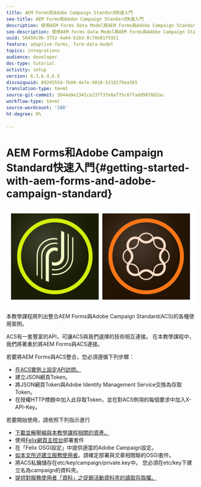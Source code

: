 ```yaml
---
title: AEM Forms和Adobe Campaign Standard快速入門
seo-title: AEM Forms和Adobe Campaign Standard快速入門
description: 使用AEM Forms Data Model將AEM Forms與Adobe Campaign Standard整合，以擷取ACS促銷活動設定檔資訊等。
seo-description: 使用AEM Forms Data Model將AEM Forms與Adobe Campaign Standard整合，以擷取ACS促銷活動設定檔資訊等。
uuid: 56450c9b-3752-4a64-b1b3-8c78e81f5921
feature: adaptive-forms, form-data-model
topics: integrations
audience: developer
doc-type: tutorial
activity: setup
version: 6.3,6.4,6.5
discoiquuid: 89245554-7b99-4e7e-9810-52191f9ea365
translation-type: tm+mt
source-git-commit: 3b44a9e2341ce23f737e6ef75c67fadd9870d2ac
workflow-type: tm+mt
source-wordcount: '280'
ht-degree: 0%

---
```



# AEM Forms和Adobe Campaign Standard快速入門{#getting-started-with-aem-forms-and-adobe-campaign-standard}

![formandcampaign](assets/helpx-cards-forms.png)

本教學課程將列出整合AEM Forms與Adobe Campaign Standard(ACS)的各種使用案例。

ACS有一套豐富的API，可讓ACS與我們選擇的技術相互連接。 在本教學課程中，我們將著重於將AEM Forms與ACS連接。

若要將AEM Forms與ACS整合，您必須遵循下列步驟：

* [在ACS實例上設定API訪問。](https://docs.campaign.adobe.com/doc/standard/en/api/ACS_API.html#setting-up-api-access)
* 建立JSON網頁Token。
* 將JSON網頁Token與Adobe Identity Management Service交換為存取Token。
* 在授權HTTP標題中加入此存取Token，並在對ACS例項的每個要求中加入X-API-Key。

若要開始使用，請依照下列指示進行

* [下載並解壓縮與本教學課程相關的資產。](assets/aem-forms-and-acs-bundles.zip)
* 使用[Felix網頁主控台](http://localhost:4502/system/console/bundles)部署套件
* 在「Felix OSGI設定」中提供適當的Adobe Campaign設定。
* [如本文所述建立服務使用者](/help/forms/adaptive-forms/service-user-tutorial-develop.md)。請確定部署與文章相關聯的OSGi套件。
* 將ACS私鑰儲存在etc/key/campaign/private.key中。 您必須在etc/key下建立名為campaign的資料夾。
* [提供對服務使用者「資料」之促銷活動資料夾的讀取存取權。](http://localhost:4502/useradmin)
